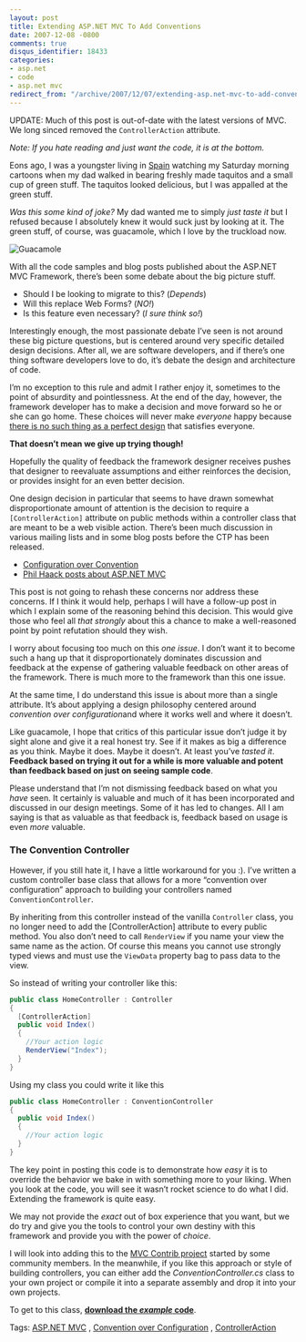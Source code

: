 ```yaml
---
layout: post
title: Extending ASP.NET MVC To Add Conventions
date: 2007-12-08 -0800
comments: true
disqus_identifier: 18433
categories:
- asp.net
- code
- asp.net mvc
redirect_from: "/archive/2007/12/07/extending-asp.net-mvc-to-add-conventions.aspx/"
---
```


UPDATE: Much of this post is out-of-date with the latest versions of
MVC. We long sinced removed the `ControllerAction` attribute.

*Note: If you hate reading and just want the code, it is at the bottom.*

Eons ago, I was a youngster living in
[Spain](http://haacked.com/archive/2005/11/29/highlights-from-spain.aspx "Highlights from Spain")
watching my Saturday morning cartoons when my dad walked in bearing
freshly made taquitos and a small cup of green stuff. The taquitos
looked delicious, but I was appalled at the green stuff.

*Was this some kind of joke?* My dad wanted me to simply *just taste it*
but I refused because I absolutely knew it would suck just by looking at
it. The green stuff, of course, was guacamole, which I love by the
truckload now.

![Guacamole](http://haacked.com/images/haacked_com/WindowsLiveWriter/235087d3d642_11FF7/Guacamole_3.jpg)

With all the code samples and blog posts published about the ASP.NET MVC
Framework, there’s been some debate about the big picture stuff.

-   Should I be looking to migrate to this? (*Depends*)
-   Will this replace Web Forms? (*NO!*)
-   Is this feature even necessary? (*I sure think so!*)

Interestingly enough, the most passionate debate I’ve seen is not around
these big picture questions, but is centered around very specific
detailed design decisions. After all, we are software developers, and if
there’s one thing software developers love to do, it’s debate the design
and architecture of code.

I’m no exception to this rule and admit I rather enjoy it, sometimes to
the point of absurdity and pointlessness. At the end of the day,
however, the framework developer has to make a decision and move forward
so he or she can go home. These choices will never make *everyone* happy
because [there is no such thing as a perfect
design](http://haacked.com/archive/2005/05/31/ThereIsNoPerfectDesign.aspx "There is no perfect design")
that satisfies everyone.

**That doesn’t mean we give up trying though!**

Hopefully the quality of feedback the framework designer receives pushes
that designer to reevaluate assumptions and either reinforces the
decision, or provides insight for an even better decision.

One design decision in particular that seems to have drawn somewhat
disproportionate amount of attention is the decision to require a
`[ControllerAction]` attribute on public methods within a controller
class that are meant to be a web visible action. There’s been much
discussion in various mailing lists and in some blog posts before the
CTP has been released.

-   [Configuration over
    Convention](http://www.ayende.com/Blog/archive/2007/12/08/Configuration-over-Convention.aspx "Configuration over Convention")
-   [Phil Haack posts about ASP.NET
    MVC](http://www.lostechies.com/blogs/sean_chambers/archive/2007/12/08/phil-haack-posts-about-asp-net-mvc.aspx "A criticism of the controller action attribute")

This post is not going to rehash these concerns nor address these
concerns. If I think it would help, perhaps I will have a follow-up post
in which I explain some of the reasoning behind this decision. This
would give those who feel all *that strongly* about this a chance to
make a well-reasoned point by point refutation should they wish.

I worry about focusing too much on this *one issue*. I don’t want it to
become such a hang up that it disproportionately dominates discussion
and feedback at the expense of gathering valuable feedback on other
areas of the framework. There is much more to the framework than this
one issue.

At the same time, I do understand this issue is about more than a single
attribute. It’s about applying a design philosophy centered around
*convention over configuration*and where it works well and where it
doesn’t.

Like guacamole, I hope that critics of this particular issue don’t judge
it by sight alone and give it a real honest try. See if it makes as big
a difference as you think. Maybe it does. Maybe it doesn’t. At least
you’ve *tasted it*. **Feedback based on trying it out for a while is
more valuable and potent than feedback based on just on seeing sample
code**.

Please understand that I’m not dismissing feedback based on what you
*have* seen. It certainly is valuable and much of it has been
incorporated and discussed in our design meetings. Some of it has led to
changes. All I am saying is that as valuable as that feedback is,
feedback based on usage is even *more* valuable.

### The Convention Controller

However, if you still hate it, I have a little workaround for you :).
I’ve written a custom controller base class that allows for a more
“convention over configuration” approach to building your controllers
named `ConventionController`.

By inheriting from this controller instead of the vanilla `Controller`
class, you no longer need to add the [ControllerAction] attribute to
every public method. You also don’t need to call `RenderView` if you
name your view the same name as the action. Of course this means you
cannot use strongly typed views and must use the `ViewData` property bag
to pass data to the view.

So instead of writing your controller like this:

```csharp
public class HomeController : Controller
{
  [ControllerAction]
  public void Index()
  {
    //Your action logic
    RenderView("Index");
  }
}
```

Using my class you could write it like this

```csharp
public class HomeController : ConventionController
{
  public void Index()
  {
    //Your action logic
  }
}
```

The key point in posting this code is to demonstrate how *easy* it is to
override the behavior we bake in with something more to your liking.
When you look at the code, you will see it wasn’t rocket science to do
what I did. Extending the framework is quite easy.

We may not provide the *exact* out of box experience that you want, but
we do try and give you the tools to control your own destiny with this
framework and provide you with the power of *choice*.

I will look into adding this to the [MVC Contrib
project](http://www.codeplex.com/MVCContrib "MVC Contrib") started by
some community members. In the meanwhile, if you like this approach or
style of building controllers, you can either add the
*ConventionController.cs* class to your own project or compile it into a
separate assembly and drop it into your own projects.

To get to this class, [**download the *example*
code**](http://haacked.com/code/ConventionControllerDemo.zip "ConventionController Demo").

Tags: [ASP.NET
MVC](http://technorati.com/tags/aspnetmvc/ "ASP.NET MVC tag") ,
[Convention over
Configuration](http://technorati.com/tags/Convention%20over%20Configuration/ "Convention over Configuration tag")
,
[ControllerAction](http://technorati.com/tags/ControllerAction/ "ControllerAction tag")

